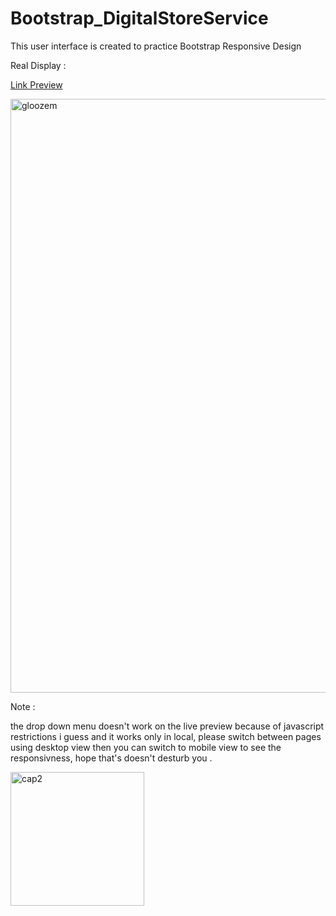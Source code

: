 # Bootstrap_DigitalStoreService

This user interface is created to practice Bootstrap Responsive Design

Real Display : 

<a  href="https://digitalstoreservice.netlify.com/" target="_blank" >  Link Preview 
 </a>

<a  href="https://digitalstoreservice.netlify.com/" target="_blank" >  <img width="950" alt="gloozem" src="https://user-images.githubusercontent.com/28190040/68847690-59094c80-06cf-11ea-9a00-8c442d0b538c.PNG">
 </a>


Note : 

the drop down menu doesn't work on the live preview because of javascript restrictions i guess and it works only in local, please switch between pages using desktop view then you can switch to mobile view to see the responsivness, hope that's doesn't desturb you .

<img width="214" alt="cap2" src="https://user-images.githubusercontent.com/28190040/68850338-21e96a00-06d4-11ea-9112-9e84f7f56f12.PNG">
